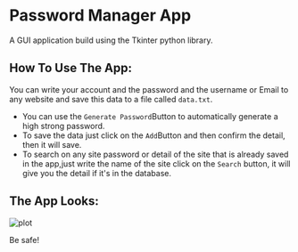 # Password Manager App
A GUI application build using the Tkinter python library.

## How To Use The App:
You can write your account and the password and the username or Email to any website and save this data to a file called
```data.txt```.
- You can use the ```Generate Password```Button to automatically generate a high strong password.
- To save the data just click on the ``Add``Button and then confirm the detail, then it will save.
- To search on any site password or detail of the site that is already saved in the app,just write the name of the 
site click on the ```Search``` button, it will give you the detail if it's in the database.

## The App Looks:
![plot](./demo.PNG)

Be safe!
